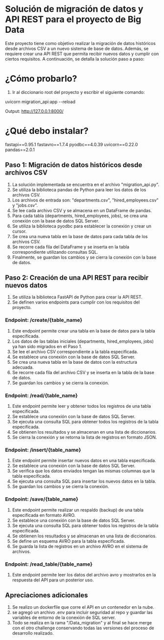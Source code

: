
# Solución de migración de datos y API REST para el proyecto de Big Data
Este proyecto tiene como objetivo realizar la migración de datos históricos desde archivos CSV a un nuevo sistema de base de datos. Además, se requiere crear una API REST que permita recibir nuevos datos y cumplir con ciertos requisitos. A continuación, se detalla la solución paso a paso:

# ¿Cómo probarlo?

1. Ir al diccionario root del proyecto y escribir el siguiente comando:

uvicorn migration_api:app --reload

Output: http://127.0.0.1:8000/

#  ¿Qué debo instalar?

fastapi==0.95.1
fastavro==1.7.4
pyodbc==4.0.39
uvicorn==0.22.0
pandas==2.0.1


## Paso 1: Migración de datos históricos desde archivos CSV
1. La solución implementada se encuentra en el archivo "migration_api.py".
2. Se utiliza la biblioteca pandas de Python para leer los datos de los archivos CSV.
3. Los archivos de entrada son: "departments.csv", "hired_employees.csv" y "jobs.csv".
4. Se lee cada archivo CSV y se almacena en un DataFrame de pandas.
5. Para cada tabla (departments, hired_employees, jobs), se crea una conexión con la base de datos SQL Server.
6. Se utiliza la biblioteca pyodbc para establecer la conexión y crear un cursor.
7. Se crea una nueva tabla en la base de datos para cada tabla de los archivos CSV.
8. Se recorre cada fila del DataFrame y se inserta en la tabla correspondiente utilizando consultas SQL.
9. Finalmente, se guardan los cambios y se cierra la conexión con la base de datos.

## Paso 2: Creación de una API REST para recibir nuevos datos
1. Se utiliza la biblioteca FastAPI de Python para crear la API REST.
2. Se definen varios endpoints para cumplir con los requisitos del proyecto.

### Endpoint: /create/{table_name}
1. Este endpoint permite crear una tabla en la base de datos para la tabla especificada.
2. Los datos de las tablas iniciales (departments, hired_employees, jobs) ya han sido migrados en el Paso 1.
3. Se lee el archivo CSV correspondiente a la tabla especificada.
4. Se establece una conexión con la base de datos SQL Server.
5. Se crea una nueva tabla en la base de datos con la estructura adecuada.
6. Se recorre cada fila del archivo CSV y se inserta en la tabla de la base de datos.
7. Se guardan los cambios y se cierra la conexión.

### Endpoint: /read/{table_name}
1. Este endpoint permite leer y obtener todos los registros de una tabla especificada.
2. Se establece una conexión con la base de datos SQL Server.
3. Se ejecuta una consulta SQL para obtener todos los registros de la tabla especificada.
4. Se obtienen los resultados y se almacenan en una lista de diccionarios.
5. Se cierra la conexión y se retorna la lista de registros en formato JSON.

### Endpoint: /insert/{table_name}
1. Este endpoint permite insertar nuevos datos en una tabla especificada.
2. Se establece una conexión con la base de datos SQL Server.
3. Se verifica que los datos enviados tengan las mismas columnas que la tabla especificada.
4. Se ejecuta una consulta SQL para insertar los nuevos datos en la tabla.
5. Se guardan los cambios y se cierra la conexión.

### Endpoint: /save/{table_name}
1. Este endpoint permite realizar un respaldo (backup) de una tabla especificada en formato AVRO.
2. Se establece una conexión con la base de datos SQL Server.
3. Se ejecuta una consulta SQL para obtener todos los registros de la tabla especificada.
4. Se obtienen los resultados y se almacenan en una lista de diccionarios.
5. Se define un esquema AVRO para la tabla especificada.
6. Se guarda la lista de registros en un archivo AVRO en el sistema de archivos.

### Endpoint: /read_table/{table_name}
1. Este endpoint permite leer los datos del archivo avro
y mostrarlos en la respuesta del API para un posterior uso.

## Apreciaciones adicionales

1. Se realizo un dockerfile que corre el API en un contenedor en la nube.
2. se agregó un archivo .env para incluir seguridad al repo y guardar las variables de entorno
de la conexión de SQL server.
3. Todo se realiza en la rama "/Data_migration" y al final se hace merge con el 
otro challenge conservando todas las versiones del proceso de desarrollo realizado.